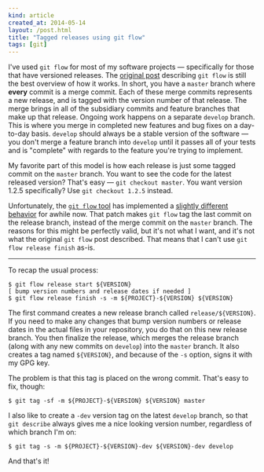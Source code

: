 ```yaml
---
kind: article
created_at: 2014-05-14
layout: /post.html
title: "Tagged releases using git flow"
tags: [git]
---
```


I've used `git flow` for most of my software projects — specifically for those
that have versioned releases.  The [original
post](http://nvie.com/posts/a-successful-git-branching-model/) describing `git
flow` is still the best overview of how it works.  In short, you have a `master`
branch where **every** commit is a merge commit.  Each of these merge commits
represents a new release, and is tagged with the version number of that release.
The merge brings in all of the subsidiary commits and feature branches that make
up that release.  Ongoing work happens on a separate `develop` branch.  This is
where you merge in completed new features and bug fixes on a day-to-day basis.
`develop` should always be a stable version of the software — you don't merge a
feature branch into `develop` until it passes all of your tests and is
"complete" with regards to the feature you're trying to implement.

My favorite part of this model is how each release is just some tagged commit on
the `master` branch.  You want to see the code for the latest released version?
That's easy — `git checkout master`.  You want version 1.2.5 specifically?  Use
`git checkout 1.2.5` instead.

Unfortunately, the [`git flow` tool](https://github.com/nvie/gitflow) has
implemented a [slightly different
behavior](https://github.com/nvie/gitflow/issues/206) for awhile now.  That
patch makes `git flow` tag the last commit on the release branch, instead of the
merge commit on the `master` branch.  The reasons for this might be perfectly
valid, but it's not what I want, and it's not what the original `git flow` post
described.  That means that I can't use `git flow release finish` as-is.

<hr class="jump">

To recap the usual process:

    $ git flow release start ${VERSION}
    [ bump version numbers and release dates if needed ]
    $ git flow release finish -s -m ${PROJECT}-${VERSION} ${VERSION}

The first command creates a new release branch called `release/${VERSION}`.  If
you need to make any changes that bump version numbers or release dates in the
actual files in your repository, you do that on this new release branch.  You
then finalize the release, which merges the release branch (along with any new
commits on `develop`) into the `master` branch.  It also creates a tag named
`${VERSION}`, and because of the `-s` option, signs it with my GPG key.

The problem is that this tag is placed on the wrong commit.  That's easy to fix,
though:

    $ git tag -sf -m ${PROJECT}-${VERSION} ${VERSION} master

I also like to create a `-dev` version tag on the latest `develop` branch, so
that `git describe` always gives me a nice looking version number, regardless of
which branch I'm on:

    $ git tag -s -m ${PROJECT}-${VERSION}-dev ${VERSION}-dev develop

And that's it!
